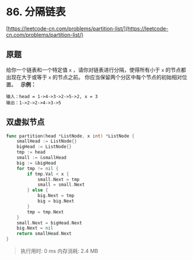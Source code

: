 # 86. 分隔链表
[https://leetcode-cn.com/problems/partition-list/](https://leetcode-cn.com/problems/partition-list/) 
## 原题
给你一个链表和一个特定值 `x` ，请你对链表进行分隔，使得所有小于 `x` 的节点都出现在大于或等于 `x` 的节点之前。
你应当保留两个分区中每个节点的初始相对位置。
 
**示例：** 
```
输入：head = 1->4->3->2->5->2, x = 3
输出：1->2->2->4->3->5
```


## 双虚拟节点
```go
func partition(head *ListNode, x int) *ListNode {
	smallHead := ListNode{}
	bigHead := ListNode{}
	tmp := head
	small := &smallHead
	big := &bigHead
	for tmp != nil {
		if tmp.Val < x {
			small.Next = tmp
			small = small.Next
		} else {
			big.Next = tmp
			big = big.Next
		}
		tmp = tmp.Next
	}
	small.Next = bigHead.Next
	big.Next = nil
	return smallHead.Next
}
```
>执行用时: 0 ms
内存消耗: 2.4 MB

